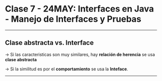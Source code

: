 # Clase 7 - 24MAY: Interfaces en Java - Manejo de Interfaces y Pruebas

---

## Clase abstracta vs. Interface

-> Si las caracteristicas son muy similares, hay **relación de herencia** se usa **clase abstracta**

-> Si la similitud es por el **comportamiento** se usa la **Inteface**.

---

